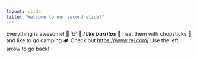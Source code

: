 ```yaml
---
layout: slide
title: "Welcome to our second slide!"
---
```

Everything is awesome! :unicorn: :cow:
:sheep: 
**_I like burritos_** :burrito:
I eat them with chopsticks :chopsticks: and like to go camping :camping:
Check out https://www.rei.com/
Use the left arrow to go back!
